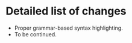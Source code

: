 Detailed list of changes
=========================

- Proper grammar-based syntax highlighting.
- To be continued.